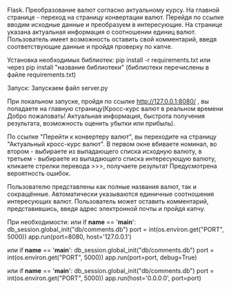  Flask. Преобразование валют согласно актуальному курсу. На главной странице - переход на  страницу конвертации валют.
Перейдя по ссылке вводим исходные данные и преобразуем в интересующие.
На странице указана актуальная информация о соотношении единиц валют.
Пользователь имеет возможность оставить свой комментарий, введя соответствующие данные и пройдя проверку по капче.

Установка необходимых библиотек:
pip install -r requirements.txt 
или 
через pip install "название библиотеки" (библиотеки перечислены в файле requirements.txt)
 
Запуск:
Запускаем файл server.py

При локальном запуске, пройдя по ссылке  http://127.0.0.1:8080/ ,
вы попадаете на главную страницу(Кросс-курс валют в реальном времени
Добро пожаловать! Актуальная информация, быстрота получения результата, возможность оценить убытки или прибыль).

 По ссылке "Перейти к конвертеру валют", вы переходите на страницу "Актуальный кросс-курс валют".
В первом окне вбиваете номинал, 
во втором - выбираете из выпадающего списка исходную валюту,
в третьем - выбираете из выпадающего списка интересующую валюту, 
кликаете стрелки перевода >>>,
получаете результат
Предусмотрена вероятность ошибок.

Пользователю представлены как полные названия валют, так и сокращённые.
Автоматически указываются единичные соотношения интересующих валют.
Пользователь может оставить комментарий, представившись, введя адрес электронной почты и пройдя капчу.






При необходимости:
или
if __name__ == '__main__':
    db_session.global_init("db/comments.db")
    port = int(os.environ.get("PORT", 5000))
    app.run(port=8080, host='127.0.0.1')

или
if __name__ == '__main__':
    db_session.global_init("db/comments.db")
    port = int(os.environ.get("PORT", 5000))
     app.run(port=port, debug=True)

или
if __name__ == '__main__':
    db_session.global_init("db/comments.db")
    port = int(os.environ.get("PORT", 5000))
    app.run(host='0.0.0.0', port=port)
```
